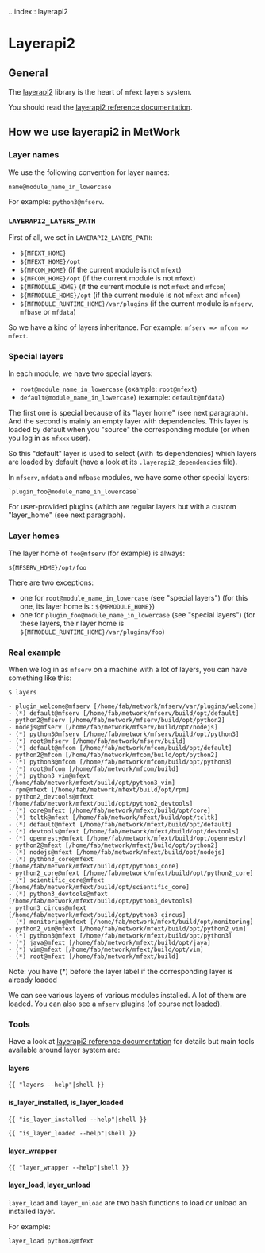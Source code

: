 .. index:: layerapi2
# Layerapi2

## General

The [layerapi2](https://github.com/metwork-framework/layerapi2) library is
the heart of `mfext` layers system.

You should read the [layerapi2 reference documentation](https://github.com/metwork-framework/layerapi2/blob/master/README.md).

## How we use layerapi2 in MetWork

### Layer names

We use the following convention for layer names:

    name@module_name_in_lowercase

For example: `python3@mfserv`.

### `LAYERAPI2_LAYERS_PATH`

First of all, we set in `LAYERAPI2_LAYERS_PATH`:

- `${MFEXT_HOME}`
- `${MFEXT_HOME}/opt`
- `${MFCOM_HOME}` (if the current module is not `mfext`)
- `${MFCOM_HOME}/opt` (if the current module is not `mfext`)
- `${MFMODULE_HOME}` (if the current module is not `mfext` and `mfcom`)
- `${MFMODULE_HOME}/opt` (if the current module is not `mfext` and `mfcom`)
- `${MFMODULE_RUNTIME_HOME}/var/plugins` (if the current module is `mfserv`, `mfbase` or `mfdata`)

So we have a kind of layers inheritance. For example: `mfserv => mfcom => mfext`.

### Special layers

In each module, we have two special layers:

- `root@module_name_in_lowercase` (example: `root@mfext`)
- `default@module_name_in_lowercase`) (example: `default@mfdata`)

The first one is special because of its "layer home" (see next paragraph). And the
second is mainly an empty layer with dependencies. This layer is loaded
by default when you "source" the corresponding module (or when you log in as `mfxxx` user).

So this "default" layer is used to select (with its dependencies) which layers are
loaded by default (have a look at its `.layerapi2_dependencies` file).

In `mfserv`, `mfdata` and `mfbase` modules, we have some other special layers:

    `plugin_foo@module_name_in_lowercase`

For user-provided plugins (which are regular layers but with a custom "layer_home" (see next
paragraph).

### Layer homes

The layer home of `foo@mfserv` (for example) is always:

    ${MFSERV_HOME}/opt/foo

There are two exceptions:

- one for `root@module_name_in_lowercase` (see "special layers") (for this one,
its layer home is : `${MFMODULE_HOME}`)
- one for `plugin_foo@module_name_in_lowercase` (see "special layers") (for these layers,
their layer home is `${MFMODULE_RUNTIME_HOME}/var/plugins/foo`)


### Real example

When we log in as `mfserv` on a machine with a lot of layers, you can have something like this:

```console
$ layers

- plugin_welcome@mfserv [/home/fab/metwork/mfserv/var/plugins/welcome]
- (*) default@mfserv [/home/fab/metwork/mfserv/build/opt/default]
- python2@mfserv [/home/fab/metwork/mfserv/build/opt/python2]
- nodejs@mfserv [/home/fab/metwork/mfserv/build/opt/nodejs]
- (*) python3@mfserv [/home/fab/metwork/mfserv/build/opt/python3]
- (*) root@mfserv [/home/fab/metwork/mfserv/build]
- (*) default@mfcom [/home/fab/metwork/mfcom/build/opt/default]
- python2@mfcom [/home/fab/metwork/mfcom/build/opt/python2]
- (*) python3@mfcom [/home/fab/metwork/mfcom/build/opt/python3]
- (*) root@mfcom [/home/fab/metwork/mfcom/build]
- (*) python3_vim@mfext [/home/fab/metwork/mfext/build/opt/python3_vim]
- rpm@mfext [/home/fab/metwork/mfext/build/opt/rpm]
- python2_devtools@mfext [/home/fab/metwork/mfext/build/opt/python2_devtools]
- (*) core@mfext [/home/fab/metwork/mfext/build/opt/core]
- (*) tcltk@mfext [/home/fab/metwork/mfext/build/opt/tcltk]
- (*) default@mfext [/home/fab/metwork/mfext/build/opt/default]
- (*) devtools@mfext [/home/fab/metwork/mfext/build/opt/devtools]
- (*) openresty@mfext [/home/fab/metwork/mfext/build/opt/openresty]
- python2@mfext [/home/fab/metwork/mfext/build/opt/python2]
- (*) nodejs@mfext [/home/fab/metwork/mfext/build/opt/nodejs]
- (*) python3_core@mfext [/home/fab/metwork/mfext/build/opt/python3_core]
- python2_core@mfext [/home/fab/metwork/mfext/build/opt/python2_core]
- (*) scientific_core@mfext [/home/fab/metwork/mfext/build/opt/scientific_core]
- (*) python3_devtools@mfext [/home/fab/metwork/mfext/build/opt/python3_devtools]
- python3_circus@mfext [/home/fab/metwork/mfext/build/opt/python3_circus]
- (*) monitoring@mfext [/home/fab/metwork/mfext/build/opt/monitoring]
- python2_vim@mfext [/home/fab/metwork/mfext/build/opt/python2_vim]
- (*) python3@mfext [/home/fab/metwork/mfext/build/opt/python3]
- (*) java@mfext [/home/fab/metwork/mfext/build/opt/java]
- (*) vim@mfext [/home/fab/metwork/mfext/build/opt/vim]
- (*) root@mfext [/home/fab/metwork/mfext/build]
```

Note: you have (*) before the layer label if the corresponding layer is already loaded

We can see various layers of various modules installed. A lot of them are loaded.
You can also see a `mfserv` plugins (of course not loaded).

### Tools

Have a look at [layerapi2 reference documentation](https://github.com/metwork-framework/layerapi2/blob/master/README.md) for details but main tools available around layer system are:

#### layers

```none
{{ "layers --help"|shell }}
```

#### is_layer_installed, is_layer_loaded

```none
{{ "is_layer_installed --help"|shell }}
```

```none
{{ "is_layer_loaded --help"|shell }}
```

#### layer_wrapper

```none
{{ "layer_wrapper --help"|shell }}
```


#### layer_load, layer_unload

`layer_load` and `layer_unload` are two bash functions to load or unload
an installed layer.

For example:

```none
layer_load python2@mfext
```
